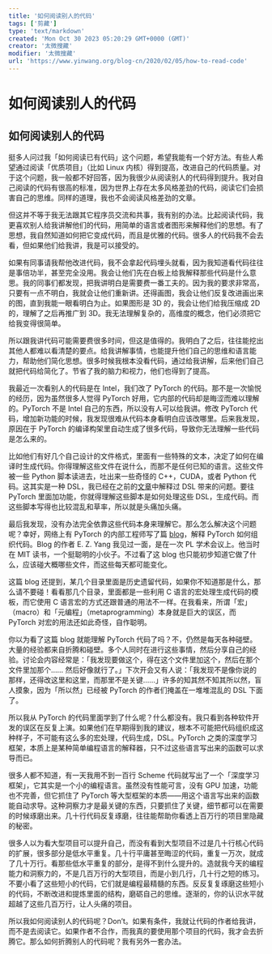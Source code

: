 ```yaml
---
title: '如何阅读别人的代码'
tags: ['剪藏']
type: 'text/markdown'
created: 'Mon Oct 30 2023 05:20:29 GMT+0000 (GMT)'
creator: '太微搜藏'
modifier: '太微搜藏'
url: 'https://www.yinwang.org/blog-cn/2020/02/05/how-to-read-code'
---
```


# 如何阅读别人的代码

## 如何阅读别人的代码

挺多人问过我「如何阅读已有代码」这个问题，希望我能有一个好方法。有些人希望通过阅读「优质项目」（比如 Linux 内核）得到提高，改进自己的代码质量。对于这个问题，我一般都不好回答，因为我很少从阅读别人的代码得到提升。我对自己阅读的代码有很高的标准，因为世界上存在太多风格差劲的代码，阅读它们会损害自己的思维。同样的道理，我也不会阅读风格差劲的文章。

但这并不等于我无法跟其它程序员交流和共事，我有别的办法。比起阅读代码，我更喜欢别人给我讲解他们的代码，用简单的语言或者图形来解释他们的思想。有了思想，我自然知道如何把它变成代码，而且是优雅的代码。很多人的代码我不会去看，但如果他们给我讲，我是可以接受的。

如果有同事请我帮他改进代码，我不会拿起代码埋头就看，因为我知道看代码往往是事倍功半，甚至完全没用。我会让他们先在白板上给我解释那些代码是什么意思。我的同事们都发现，把我讲明白是需要费一番工夫的。因为我的要求非常高，只要有一点不明白，我就会让他们重新讲。还得画图，我会让他们反复改进画出来的图，直到我能一眼看明白为止。如果图形是 3D 的，我会让他们给我压缩成 2D 的，理解了之后再推广到 3D。我无法理解复杂的，高维度的概念，他们必须把它给我变得很简单。

所以跟我讲代码可能需要费很多时间，但这是值得的。我明白了之后，往往能挖出其他人都难以看清楚的要点。给我讲解事情，也能提升他们自己的思维和语言能力，帮助他们简化思想。很多时候我根本没看代码，通过给我讲解，后来他们自己就把代码给简化了。节省了我的脑力和视力，他们也得到了提高。

我最近一次看别人的代码是在 Intel，我们改了 PyTorch 的代码。那不是一次愉悦的经历，因为虽然很多人觉得 PyTorch 好用，它内部的代码却是晦涩而难以理解的。PyTorch 不是 Intel 自己的东西，所以没有人可以给我讲。修改 PyTorch 代码，增加新功能的时候，我发现很难从代码本身看明白应该改哪里。后来我发现，原因在于 PyTorch 的编译构架里自动生成了很多代码，导致你无法理解一些代码是怎么来的。

比如他们有好几个自己设计的文件格式，里面有一些特殊的文本，决定了如何在编译时生成代码。你得理解这些文件在说什么，而那不是任何已知的语言。这些文件被一些 Python 脚本读进去，吐出来一些奇怪的 C++，CUDA，或者 Python 代码。这其实是一种 DSL，我已经在之前的[文章](http://www.yinwang.org/blog-cn/2017/05/25/dsl)中解释过 DSL 带来的问题。要往 PyTorch 里面加功能，你就得理解这些脚本是如何处理这些 DSL，生成代码。而这些脚本写得也比较混乱和草率，所以就是头痛加头痛。

最后我发现，没有办法完全依靠这些代码本身来理解它。那么怎么解决这个问题呢？幸好，网络上有 PyTorch 的内部工程师写了篇 [blog](http://blog.ezyang.com/2019/05/pytorch-internals/)，解释 PyTorch 如何组织代码。Blog 的作者 E. Z. Yang 我见过一面，是在一次 PL 学术会议上。他当时在 MIT 读书，一个挺聪明的小伙子。不过看了这 blog 也只能初步知道它做了什么，应该碰大概哪些文件，而这些每天都可能变化。

这篇 blog 还提到，某几个目录里面是历史遗留代码，如果你不知道那是什么，那么请不要碰！看看那几个目录，里面都是一些利用 C 语言的宏处理生成代码的模板，而它使用 C 语言宏的方式还跟普通的用法不一样。在我看来，所谓「宏」（macro）和「元编程」（metaprogramming）本身就是巨大的误区，而 PyTorch 对宏的用法还如此奇怪，自作聪明。

你以为看了这篇 blog 就能理解 PyTorch 代码了吗？不，仍然是每天各种碰壁。大量的经验都来自折腾和碰壁。多个人同时在进行这些事情，然后分享自己的经验。讨论会内容经常是：「我发现要做这个，得在这个文件里加这个，然后在那个文件里加那个…… 然后好像就行了。」下次开会又有人说：「我发现不是像你说的那样，还得改这里和这里，而那里不是关键……」许多的知其然不知其所以然，盲人摸象，因为「所以然」已经被 PyTorch 的作者们掩盖在一堆堆混乱的 DSL 下面了。

所以我从 PyTorch 的代码里面学到了什么呢？什么都没有。我只看到各种软件开发的误区在反复上演。如果他们在早期得到我的建议，根本不可能把代码组织成这种样子，不可能有这么多的宏处理，代码生成，DSL。PyTorch 之类的深度学习框架，本质上是某种简单编程语言的解释器，只不过这些语言写出来的函数可以求导而已。

很多人都不知道，有一天我用不到一百行 Scheme 代码就写出了一个「深度学习框架」，它其实是一个小的编程语言。虽然没有性能可言，没有 GPU 加速，功能也不完善，但它抓住了 PyTorch 等大型框架的本质——用这个语言写出来的函数能自动求导。这种洞察力才是最关键的东西，只要抓住了关键，细节都可以在需要的时候琢磨出来。几十行代码反复琢磨，往往能帮助你看透上百万行的项目里隐藏的秘密。

很多人以为看大型项目可以提升自己，而没有看到大型项目不过是几十行核心代码的扩展，很多部分是低水平重复。几十行平庸甚至晦涩的代码，重复一万次，就成了几十万行。看那些低水平重复的部分，是得不到什么提升的。造就我今天的编程能力和洞察力的，不是几百万行的大型项目，而是小到几行，几十行之短的练习。不要小看了这些短小的代码，它们就是编程最精髓的东西。反反复复琢磨这些短小的代码，不断改进和提炼里面的结构，磨砺自己的思维。逐渐的，你的认识水平就超越了这些几百万行，让人头痛的项目。

所以我如何阅读别人的代码呢？Don’t。如果有条件，我就让代码的作者给我讲，而不是去阅读它。如果作者不合作，而我真的要使用那个项目的代码，我才会去折腾它。那么如何折腾别人的代码呢？我有另外一套办法。
